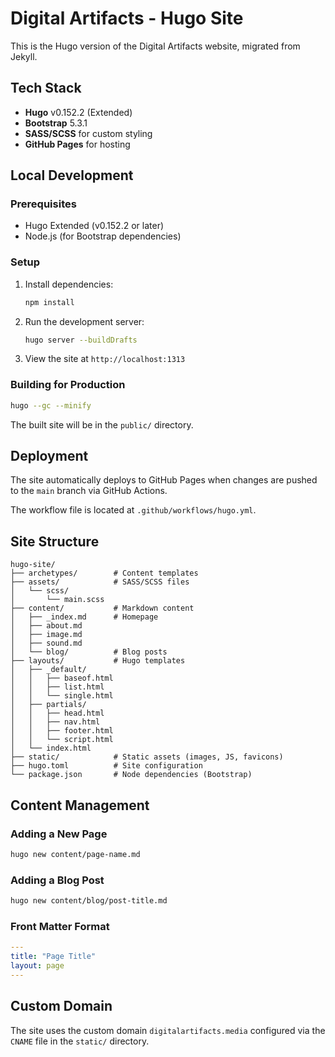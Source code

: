 # Digital Artifacts - Hugo Site

This is the Hugo version of the Digital Artifacts website, migrated from Jekyll.

## Tech Stack

- **Hugo** v0.152.2 (Extended)
- **Bootstrap** 5.3.1
- **SASS/SCSS** for custom styling
- **GitHub Pages** for hosting

## Local Development

### Prerequisites

- Hugo Extended (v0.152.2 or later)
- Node.js (for Bootstrap dependencies)

### Setup

1. Install dependencies:
   ```bash
   npm install
   ```

2. Run the development server:
   ```bash
   hugo server --buildDrafts
   ```

3. View the site at `http://localhost:1313`

### Building for Production

```bash
hugo --gc --minify
```

The built site will be in the `public/` directory.

## Deployment

The site automatically deploys to GitHub Pages when changes are pushed to the `main` branch via GitHub Actions.

The workflow file is located at `.github/workflows/hugo.yml`.

## Site Structure

```
hugo-site/
├── archetypes/        # Content templates
├── assets/            # SASS/SCSS files
│   └── scss/
│       └── main.scss
├── content/           # Markdown content
│   ├── _index.md      # Homepage
│   ├── about.md
│   ├── image.md
│   ├── sound.md
│   └── blog/          # Blog posts
├── layouts/           # Hugo templates
│   ├── _default/
│   │   ├── baseof.html
│   │   ├── list.html
│   │   └── single.html
│   ├── partials/
│   │   ├── head.html
│   │   ├── nav.html
│   │   ├── footer.html
│   │   └── script.html
│   └── index.html
├── static/            # Static assets (images, JS, favicons)
├── hugo.toml          # Site configuration
└── package.json       # Node dependencies (Bootstrap)
```

## Content Management

### Adding a New Page

```bash
hugo new content/page-name.md
```

### Adding a Blog Post

```bash
hugo new content/blog/post-title.md
```

### Front Matter Format

```yaml
---
title: "Page Title"
layout: page
---
```

## Custom Domain

The site uses the custom domain `digitalartifacts.media` configured via the `CNAME` file in the `static/` directory.
